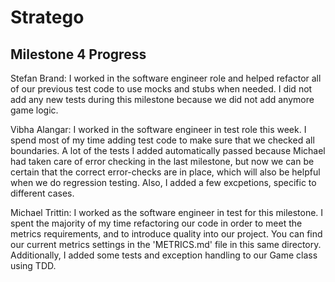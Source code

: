 # Stratego

## Milestone 4 Progress

Stefan Brand: I worked in the software engineer role and helped refactor all of our previous test code to use mocks and stubs when needed.  I did not add any new tests during this milestone because we did not add anymore game logic.

Vibha Alangar: I worked in the software engineer in test role this week. I spend most of my time adding test code to make sure that we checked all boundaries. A lot of the tests I added automatically passed because Michael had taken care of error checking in the last milestone, but now we can be certain that the correct error-checks are in place, which will also be helpful when we do regression testing. Also, I added a few excpetions, specific to different cases. 

Michael Trittin: I worked as the software engineer in test for this milestone. I spent the majority of my time refactoring our code in order to meet the metrics requirements, and to introduce quality into our project. You can find our current metrics settings in the 'METRICS.md' file in this same directory. Additionally, I added some tests and exception handling to our Game class using TDD.
